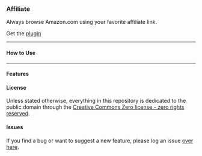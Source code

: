 ### Affiliate

Always browse Amazon.com using your favorite affiliate link.

Get the [plugin]()


- - - - -

#### How to Use



- - - - -

#### Features




#### License

Unless stated otherwise, everything in this repository is dedicated to the public domain through the [Creative Commons Zero license - zero rights reserved](http://creativecommons.org/publicdomain/zero/1.0/).

#### Issues

If you find a bug or want to suggest a new feature, please log an issue [over here](https://github.com/jamestomasino/affiliate_plugin/issues).
